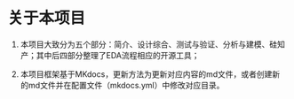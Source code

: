 # 关于本项目

1. 本项目大致分为五个部分：简介、设计综合、测试与验证、分析与建模、硅知产；其中后四部分整理了EDA流程相应的开源工具；

2. 本项目框架基于MKdocs，更新方法为更新对应内容的md文件，或者创建新的md文件并在配置文件（mkdocs.yml）中修改对应目录。

